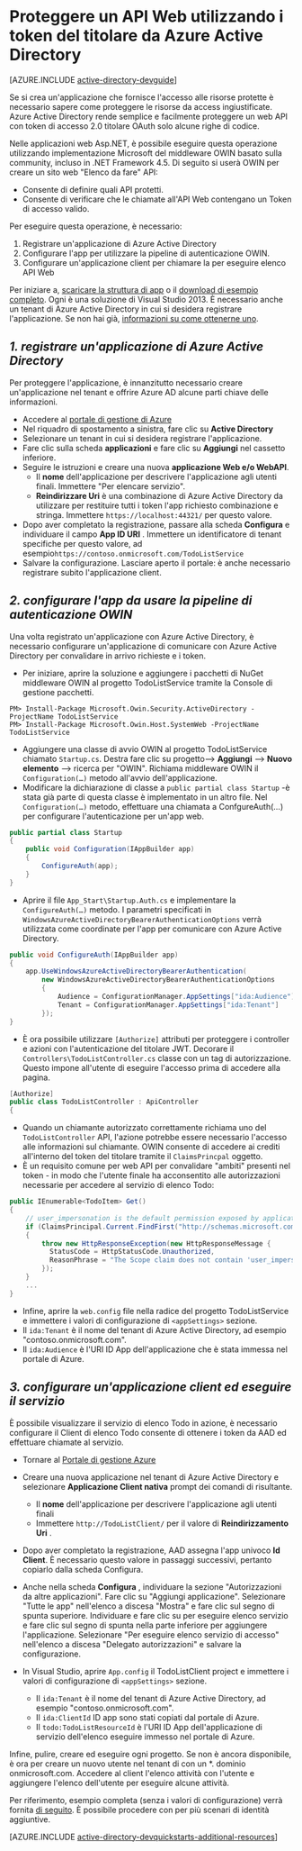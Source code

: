 <properties
    pageTitle="Guida introduttiva .NET di Azure Active Directory | Microsoft Azure"
    description="Modalità di compilazione di un API Web MVC .NET che si integra con Azure Active Directory per l'autenticazione e l'autorizzazione."
    services="active-directory"
    documentationCenter=".net"
    authors="dstrockis"
    manager="mbaldwin"
    editor=""/>

<tags
    ms.service="active-directory"
    ms.workload="identity"
    ms.tgt_pltfrm="na"
    ms.devlang="dotnet"
    ms.topic="article"
    ms.date="09/16/2016"
    ms.author="dastrock"/>


# <a name="protect-a-web-api-using-bearer-tokens-from-azure-ad"></a>Proteggere un API Web utilizzando i token del titolare da Azure Active Directory

[AZURE.INCLUDE [active-directory-devguide](../../includes/active-directory-devguide.md)]

Se si crea un'applicazione che fornisce l'accesso alle risorse protette è necessario sapere come proteggere le risorse da access ingiustificate.
Azure Active Directory rende semplice e facilmente proteggere un web API con token di accesso 2.0 titolare OAuth solo alcune righe di codice.

Nelle applicazioni web Asp.NET, è possibile eseguire questa operazione utilizzando implementazione Microsoft del middleware OWIN basato sulla community, incluso in .NET Framework 4.5.  Di seguito si userà OWIN per creare un sito web "Elenco da fare" API:
-   Consente di definire quali API protetti.
-   Consente di verificare che le chiamate all'API Web contengano un Token di accesso valido.

Per eseguire questa operazione, è necessario:

1. Registrare un'applicazione di Azure Active Directory
2. Configurare l'app per utilizzare la pipeline di autenticazione OWIN.
3. Configurare un'applicazione client per chiamare la per eseguire elenco API Web

Per iniziare a, [scaricare la struttura di app](https://github.com/AzureADQuickStarts/WebAPI-Bearer-DotNet/archive/skeleton.zip) o il [download di esempio completo](https://github.com/AzureADQuickStarts/WebAPI-Bearer-DotNet/archive/complete.zip).  Ogni è una soluzione di Visual Studio 2013.  È necessario anche un tenant di Azure Active Directory in cui si desidera registrare l'applicazione.  Se non hai già, [informazioni su come ottenerne uno](active-directory-howto-tenant.md).


## <a name="1--register-an-application-with-azure-ad"></a>*1. registrare un'applicazione di Azure Active Directory*
Per proteggere l'applicazione, è innanzitutto necessario creare un'applicazione nel tenant e offrire Azure AD alcune parti chiave delle informazioni.

-   Accedere al [portale di gestione di Azure](https://manage.windowsazure.com)
-   Nel riquadro di spostamento a sinistra, fare clic su **Active Directory**
-   Selezionare un tenant in cui si desidera registrare l'applicazione.
-   Fare clic sulla scheda **applicazioni** e fare clic su **Aggiungi** nel cassetto inferiore.
-   Seguire le istruzioni e creare una nuova **applicazione Web e/o WebAPI**.
    -   Il **nome** dell'applicazione per descrivere l'applicazione agli utenti finali.  Immettere "Per elencare servizio".
    -   **Reindirizzare Uri** è una combinazione di Azure Active Directory da utilizzare per restituire tutti i token l'app richiesto combinazione e stringa. Immettere `https://localhost:44321/` per questo valore.
-   Dopo aver completato la registrazione, passare alla scheda **Configura** e individuare il campo **App ID URI** .  Immettere un identificatore di tenant specifiche per questo valore, ad esempio`https://contoso.onmicrosoft.com/TodoListService`
- Salvare la configurazione.  Lasciare aperto il portale: è anche necessario registrare subito l'applicazione client.

## <a name="2-set-up-your-app-to-use-the-owin-authentication-pipeline"></a>*2. configurare l'app da usare la pipeline di autenticazione OWIN*

Una volta registrato un'applicazione con Azure Active Directory, è necessario configurare un'applicazione di comunicare con Azure Active Directory per convalidare in arrivo richieste e i token.

-   Per iniziare, aprire la soluzione e aggiungere i pacchetti di NuGet middleware OWIN al progetto TodoListService tramite la Console di gestione pacchetti.

```
PM> Install-Package Microsoft.Owin.Security.ActiveDirectory -ProjectName TodoListService
PM> Install-Package Microsoft.Owin.Host.SystemWeb -ProjectName TodoListService
```

-   Aggiungere una classe di avvio OWIN al progetto TodoListService chiamato `Startup.cs`.  Destra fare clic su progetto--> **Aggiungi** --> **Nuovo elemento** --> ricerca per "OWIN".  Richiama middleware OWIN il `Configuration(…)` metodo all'avvio dell'applicazione.
-   Modificare la dichiarazione di classe a `public partial class Startup` -è stata già parte di questa classe è implementato in un altro file.  Nel `Configuration(…)` metodo, effettuare una chiamata a ConfgureAuth(...) per configurare l'autenticazione per un'app web.

```C#
public partial class Startup
{
    public void Configuration(IAppBuilder app)
    {
        ConfigureAuth(app);
    }
}
```

-   Aprire il file `App_Start\Startup.Auth.cs` e implementare la `ConfigureAuth(…)` metodo.  I parametri specificati in `WindowsAzureActiveDirectoryBearerAuthenticationOptions` verrà utilizzata come coordinate per l'app per comunicare con Azure Active Directory.

```C#
public void ConfigureAuth(IAppBuilder app)
{
    app.UseWindowsAzureActiveDirectoryBearerAuthentication(
        new WindowsAzureActiveDirectoryBearerAuthenticationOptions
        {
            Audience = ConfigurationManager.AppSettings["ida:Audience"],
            Tenant = ConfigurationManager.AppSettings["ida:Tenant"]
        });
}
```

-   È ora possibile utilizzare `[Authorize]` attributi per proteggere i controller e azioni con l'autenticazione del titolare JWT.  Decorare il `Controllers\TodoListController.cs` classe con un tag di autorizzazione.  Questo impone all'utente di eseguire l'accesso prima di accedere alla pagina.

```C#
[Authorize]
public class TodoListController : ApiController
{
```

- Quando un chiamante autorizzato correttamente richiama uno del `TodoListController` API, l'azione potrebbe essere necessario l'accesso alle informazioni sul chiamante.  OWIN consente di accedere ai crediti all'interno del token del titolare tramite il `ClaimsPrincpal` oggetto.  
- È un requisito comune per web API per convalidare "ambiti" presenti nel token - in modo che l'utente finale ha acconsentito alle autorizzazioni necessarie per accedere al servizio di elenco Todo:

```C#
public IEnumerable<TodoItem> Get()
{
    // user_impersonation is the default permission exposed by applications in AAD
    if (ClaimsPrincipal.Current.FindFirst("http://schemas.microsoft.com/identity/claims/scope").Value != "user_impersonation")
    {
        throw new HttpResponseException(new HttpResponseMessage {
          StatusCode = HttpStatusCode.Unauthorized,
          ReasonPhrase = "The Scope claim does not contain 'user_impersonation' or scope claim not found"
        });
    }
    ...
}
```

-   Infine, aprire la `web.config` file nella radice del progetto TodoListService e immettere i valori di configurazione di `<appSettings>` sezione.
  - Il `ida:Tenant` è il nome del tenant di Azure Active Directory, ad esempio "contoso.onmicrosoft.com".
  - Il `ida:Audience` è l'URI ID App dell'applicazione che è stata immessa nel portale di Azure.

## <a name="3--configure-a-client-application--run-the-service"></a>*3. configurare un'applicazione client ed eseguire il servizio*
È possibile visualizzare il servizio di elenco Todo in azione, è necessario configurare il Client di elenco Todo consente di ottenere i token da AAD ed effettuare chiamate al servizio.

- Tornare al [Portale di gestione Azure](https://manage.windowsazure.com)
- Creare una nuova applicazione nel tenant di Azure Active Directory e selezionare **Applicazione Client nativa** prompt dei comandi di risultante.
    -   Il **nome** dell'applicazione per descrivere l'applicazione agli utenti finali
    -   Immettere `http://TodoListClient/` per il valore di **Reindirizzamento Uri** .
- Dopo aver completato la registrazione, AAD assegna l'app univoco **Id Client**. È necessario questo valore in passaggi successivi, pertanto copiarlo dalla scheda Configura.
- Anche nella scheda **Configura** , individuare la sezione "Autorizzazioni da altre applicazioni". Fare clic su "Aggiungi applicazione". Selezionare "Tutte le app" nell'elenco a discesa "Mostra" e fare clic sul segno di spunta superiore. Individuare e fare clic su per eseguire elenco servizio e fare clic sul segno di spunta nella parte inferiore per aggiungere l'applicazione. Selezionare "Per eseguire elenco servizio di accesso" nell'elenco a discesa "Delegato autorizzazioni" e salvare la configurazione.


- In Visual Studio, aprire `App.config` il TodoListClient project e immettere i valori di configurazione di `<appSettings>` sezione.
  - Il `ida:Tenant` è il nome del tenant di Azure Active Directory, ad esempio "contoso.onmicrosoft.com".
  - Il `ida:ClientId` ID app sono stati copiati dal portale di Azure.
  - Il `todo:TodoListResourceId` è l'URI ID App dell'applicazione di servizio dell'elenco eseguire immesso nel portale di Azure.

Infine, pulire, creare ed eseguire ogni progetto.  Se non è ancora disponibile, è ora per creare un nuovo utente nel tenant di con un *. dominio onmicrosoft.com.  Accedere al client l'elenco attività con l'utente e aggiungere l'elenco dell'utente per eseguire alcune attività.

Per riferimento, esempio completa (senza i valori di configurazione) verrà fornita [di seguito](https://github.com/AzureADQuickStarts/WebAPI-Bearer-DotNet/archive/complete.zip).  È possibile procedere con per più scenari di identità aggiuntive.

[AZURE.INCLUDE [active-directory-devquickstarts-additional-resources](../../includes/active-directory-devquickstarts-additional-resources.md)]
